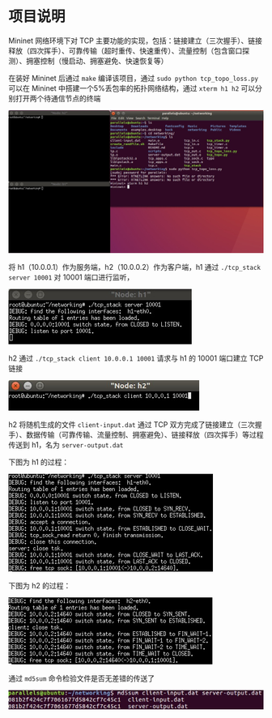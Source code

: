 # 项目说明
Mininet 网络环境下对 TCP 主要功能的实现，包括：链接建立（三次握手）、链接释放（四次挥手）、可靠传输（超时重传、快速重传）、流量控制（包含窗口探测）、拥塞控制（慢启动、拥塞避免、快速恢复等）

在装好 Mininet 后通过 `make` 编译该项目，通过 `sudo python tcp_topo_loss.py` 可以在 Mininet 中搭建一个5%丢包率的拓扑网络结构，通过 `xterm h1 h2` 可以分别打开两个待通信节点的终端

![](images/mn.jpg)

将 h1（10.0.0.1）作为服务端，h2（10.0.0.2）作为客户端，h1 通过 `./tcp_stack server 10001` 对 10001 端口进行监听，

![](images/server.jpg)

h2 通过 `./tcp_stack client 10.0.0.1 10001` 请求与 h1 的 10001 端口建立 TCP 链接

![](images/client.jpg)

h2 将随机生成的文件 `client-input.dat` 通过 TCP 双方完成了链接建立（三次握手）、数据传输（可靠传输、流量控制、拥塞避免）、链接释放（四次挥手）等过程传送到 h1，名为 `server-output.dat`

下图为 h1 的过程：

![](images/h1.jpg)

下图为 h2 的过程：

![](images/h2.jpg)

通过 `md5sum` 命令检验文件是否无差错的传送了

![](images/check.jpg)
